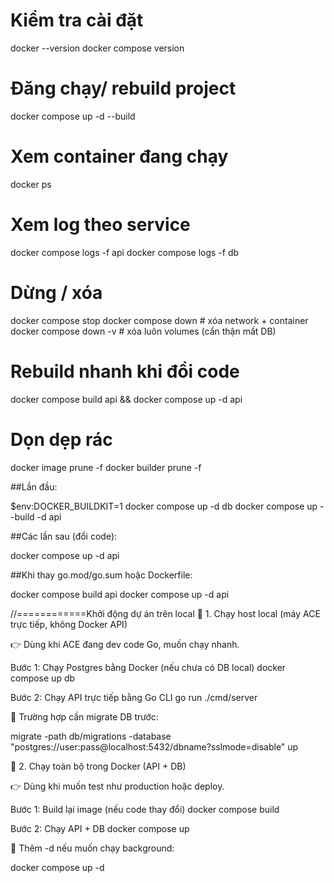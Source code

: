# Kiểm tra cài đặt
docker --version
docker compose version

# Đăng chạy/ rebuild project
docker compose up -d --build

# Xem container đang chạy
docker ps

# Xem log theo service
docker compose logs -f api
docker compose logs -f db

# Dừng / xóa
docker compose stop
docker compose down        # xóa network + container
docker compose down -v     # xóa luôn volumes (cẩn thận mất DB)

# Rebuild nhanh khi đổi code
docker compose build api && docker compose up -d api

# Dọn dẹp rác
docker image prune -f
docker builder prune -f

##Lần đầu:

$env:DOCKER_BUILDKIT=1
docker compose up -d db
docker compose up --build -d api


##Các lần sau (đổi code):

docker compose up -d api


##Khi thay go.mod/go.sum hoặc Dockerfile:

docker compose build api
docker compose up -d api

//============Khởi động dự án trên local
🔹 1. Chạy host local (máy ACE trực tiếp, không Docker API)

👉 Dùng khi ACE đang dev code Go, muốn chạy nhanh.

Bước 1: Chạy Postgres bằng Docker (nếu chưa có DB local)
docker compose up db

Bước 2: Chạy API trực tiếp bằng Go CLI
go run ./cmd/server


📌 Trường hợp cần migrate DB trước:

migrate -path db/migrations -database "postgres://user:pass@localhost:5432/dbname?sslmode=disable" up


🔹 2. Chạy toàn bộ trong Docker (API + DB)

👉 Dùng khi muốn test như production hoặc deploy.

Bước 1: Build lại image (nếu code thay đổi)
docker compose build

Bước 2: Chạy API + DB
docker compose up


📌 Thêm -d nếu muốn chạy background:

docker compose up -d
